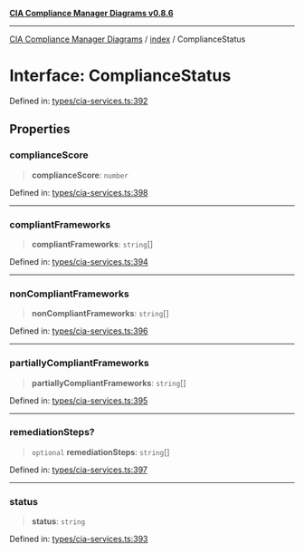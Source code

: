 [**CIA Compliance Manager Diagrams v0.8.6**](../../README.md)

***

[CIA Compliance Manager Diagrams](../../modules.md) / [index](../README.md) / ComplianceStatus

# Interface: ComplianceStatus

Defined in: [types/cia-services.ts:392](https://github.com/Hack23/cia-compliance-manager/blob/050a250237d6f621490781dbdf95155919f35aed/src/types/cia-services.ts#L392)

## Properties

### complianceScore

> **complianceScore**: `number`

Defined in: [types/cia-services.ts:398](https://github.com/Hack23/cia-compliance-manager/blob/050a250237d6f621490781dbdf95155919f35aed/src/types/cia-services.ts#L398)

***

### compliantFrameworks

> **compliantFrameworks**: `string`[]

Defined in: [types/cia-services.ts:394](https://github.com/Hack23/cia-compliance-manager/blob/050a250237d6f621490781dbdf95155919f35aed/src/types/cia-services.ts#L394)

***

### nonCompliantFrameworks

> **nonCompliantFrameworks**: `string`[]

Defined in: [types/cia-services.ts:396](https://github.com/Hack23/cia-compliance-manager/blob/050a250237d6f621490781dbdf95155919f35aed/src/types/cia-services.ts#L396)

***

### partiallyCompliantFrameworks

> **partiallyCompliantFrameworks**: `string`[]

Defined in: [types/cia-services.ts:395](https://github.com/Hack23/cia-compliance-manager/blob/050a250237d6f621490781dbdf95155919f35aed/src/types/cia-services.ts#L395)

***

### remediationSteps?

> `optional` **remediationSteps**: `string`[]

Defined in: [types/cia-services.ts:397](https://github.com/Hack23/cia-compliance-manager/blob/050a250237d6f621490781dbdf95155919f35aed/src/types/cia-services.ts#L397)

***

### status

> **status**: `string`

Defined in: [types/cia-services.ts:393](https://github.com/Hack23/cia-compliance-manager/blob/050a250237d6f621490781dbdf95155919f35aed/src/types/cia-services.ts#L393)
